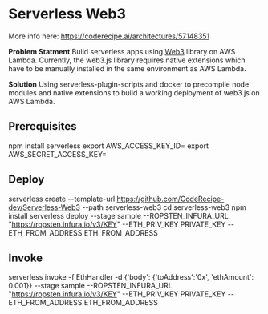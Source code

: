 # Serverless Web3
More info here: https://coderecipe.ai/architectures/57148351

**Problem Statment**
Build serverless apps using [Web3]([https://github.com/ethereum/web3.js/](https://github.com/ethereum/web3.js/)) library on AWS Lambda. Currently, the web3.js library requires native extensions which have to be manually installed in the same environment as AWS Lambda.

**Solution**
Using serverless-plugin-scripts and docker to precompile node modules and native extensions to build a working deployment of web3.js on AWS Lambda.

## Prerequisites
npm install serverless
export AWS_ACCESS_KEY_ID=<your-key-here>
export AWS_SECRET_ACCESS_KEY=<your-secret-key-here>

## Deploy
serverless create --template-url https://github.com/CodeRecipe-dev/Serverless-Web3 --path serverless-web3
cd serverless-web3
npm install
serverless deploy --stage sample --ROPSTEN_INFURA_URL "https://ropsten.infura.io/v3/KEY" --ETH_PRIV_KEY PRIVATE_KEY --ETH_FROM_ADDRESS ETH_FROM_ADDRESS

## Invoke
serverless invoke -f EthHandler -d {'body': {'toAddress':'0x', 'ethAmount': 0.001}} --stage sample --ROPSTEN_INFURA_URL "https://ropsten.infura.io/v3/KEY" --ETH_PRIV_KEY PRIVATE_KEY --ETH_FROM_ADDRESS ETH_FROM_ADDRESS